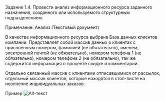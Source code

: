 Задание 1.4. Провести анализ информационного ресурса заданного назначения, созданного или используемого структурным подразделением.

Примечание: Анализ (Текстовый документ)
 
В качестве информационного ресурса выбрана База данных клиентов компании.
Представляет собой массив данных о клиентах с 
присвоенным номером, 
фамилией (не обязательно), 
именем, 
электронной почтой (не обязательно), 
номером телефона 1 (не обязательно), 
номером телефона 2 (не обязательно), 
так же содержится инфорамация о проценте скидке 
и комментарий. 

Отдельно связанный массив с клиентами отписавшимися от рассылок, 
отдельный массив клиентов, которые находятся в стоп-листе на исолнение индивидуальных заказов.

Пример
![Alt-текст](адрес://ссылки.здесь "Заголовок изображения")
